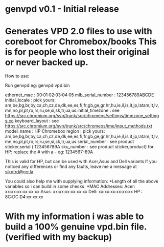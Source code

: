 genvpd v0.1 - Initial release
================================================================
Generates VPD 2.0 files to use with coreboot for Chromebox/books
This is for people who lost their original or never backed up.
================================================================
How to use:

Run genvpd <outputfile>
eg: genvpd vpd.bin

ethernet_mac      : 00:01:02:03:04:05
mlb_serial_number : 123456789ABCDE
initial_locale    : pick yours: am,be,bg,br,by,ca,ch,cz,de,dk,ee,es,fi,fr,gb,ge,gr,hr,hu,ie,il,is,it,jp,latam,lt,lv,mn,no,pl,pt,ro,rs,ru,se,si,sk,tr,ua,us
initial_timezone  : see https://src.chromium.org/svn/trunk/src/chromeos/settings/timezone_settings.cc
keyboard_layout   : see https://src.chromium.org/svn/trunk/src/chromeos/ime/input_methods.txt
model_name        : HP Chromebox
region            : pick yours: am,be,bg,br,by,ca,ch,cz,de,dk,ee,es,fi,fr,gb,ge,gr,hr,hu,ie,il,is,it,jp,latam,lt,lv,mn,no,pl,pt,ro,rs,ru,se,si,sk,tr,ua,us
serial_number     : see product sticker,serial ) 123456789A
sku_number        : see product sticker,product) 
                    for HP: replace the # with a - eg: 1234567-89A

This is valid for HP, but can be used with Acer,Asus and Dell variants
If you noticed any differences or find any faults, leave me a message at sikntrd@grr.la

You could also help me with supplying information:
*Length of all the above variables so i can build in some checks.
*MAC Addresses:
Acer: xx:xx:xx:xx:xx:xx
Asus: xx:xx:xx:xx:xx:xx
Dell: xx:xx:xx:xx:xx:xx
HP  : 8C:DC:D4:xx:xx:xx

With my information i was able to build a 100% genuine vpd.bin file. (verified with my backup)
================================================================
